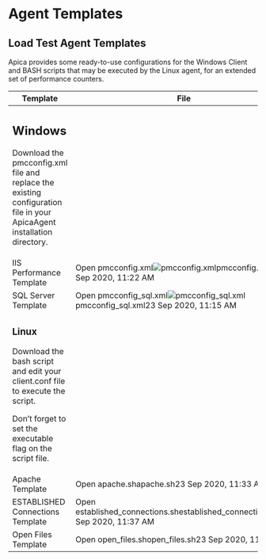 # Agent Templates

## Load Test Agent Templates  <a href="#load-test-agent-templates" id="load-test-agent-templates"></a>

Apica provides some ready-to-use configurations for the Windows Client and BASH scripts that may be executed by the Linux agent, for an extended set of performance counters.

| **Template**                                                                                                                                                                      | **File**                                                                                                                                                                                                                                                                                                                                                            |
| --------------------------------------------------------------------------------------------------------------------------------------------------------------------------------- | ------------------------------------------------------------------------------------------------------------------------------------------------------------------------------------------------------------------------------------------------------------------------------------------------------------------------------------------------------------------- |
| <h2 id="windows">Windows </h2><p>Download the pmcconfig.xml file and replace the existing configuration file in your ApicaAgent installation directory.</p>                       |                                                                                                                                                                                                                                                                                                                                                                     |
| IIS Performance Template                                                                                                                                                          | Open pmcconfig.xml![pmcconfig.xml](blob:https://apica-kb.atlassian.net/e0160238-c097-4fd5-8201-bcc5723a7bc0#media-blob-url=true\&id=78d662e2-f07a-4a18-b603-2b17664ee778\&collection=contentId-5672726\&contextId=5672726\&mimeType=text%2Fplain\&name=pmcconfig.xml\&size=5838\&width=156\&height=125\&alt=)pmcconfig.xml23 Sep 2020, 11:22 AM                     |
| SQL Server Template                                                                                                                                                               | Open pmcconfig\_sql.xml![pmcconfig\_sql.xml](blob:https://apica-kb.atlassian.net/7569409b-0687-4db8-b921-a46fd08b9245#media-blob-url=true\&id=abefb236-f30e-4787-aa6d-9f1bade2c6f7\&collection=contentId-5672726\&contextId=5672726\&mimeType=text%2Fplain\&name=pmcconfig\_sql.xml\&size=2801\&width=156\&height=125\&alt=)pmcconfig\_sql.xml23 Sep 2020, 11:15 AM |
| <h3 id="linux">Linux </h3><p>Download the bash script and edit your client.conf file to execute the script.</p><p>Don’t forget to set the executable flag on the script file.</p> |                                                                                                                                                                                                                                                                                                                                                                     |
| Apache Template                                                                                                                                                                   | Open apache.shapache.sh23 Sep 2020, 11:33 AM                                                                                                                                                                                                                                                                                                                        |
| ESTABLISHED Connections Template                                                                                                                                                  | Open established\_connections.shestablished\_connections.sh23 Sep 2020, 11:37 AM                                                                                                                                                                                                                                                                                    |
| Open Files Template                                                                                                                                                               | Open open\_files.shopen\_files.sh23 Sep 2020, 11:35 AM                                                                                                                                                                                                                                                                                                              |

&#x20;

&#x20;

&#x20;

&#x20;

&#x20;

&#x20;

&#x20;

